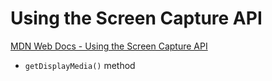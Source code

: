 # Using the Screen Capture API

[MDN Web Docs - Using the Screen Capture API](https://developer.mozilla.org/en-US/docs/Web/API/Screen_Capture_API/Using_Screen_Capture)

* `getDisplayMedia()` method
